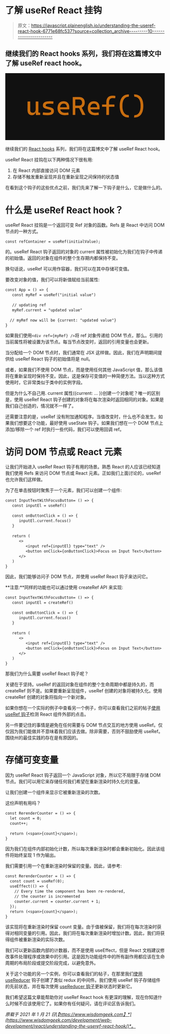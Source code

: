 # 了解 useRef React 挂钩

> 原文：<https://javascript.plainenglish.io/understanding-the-useref-react-hook-6771e68fc537?source=collection_archive---------10----------------------->

## 继续我们的 React hooks 系列，我们将在这篇博文中了解 useRef react hook。

![](img/cad61082ca53d65acb12fe3843f74db6.png)

继续我们的 [React hooks](https://www.wisdomgeek.com/tag/react-hooks/) 系列，我们将在这篇博文中了解 useRef React hook。

useRef React 挂钩在以下两种情况下很有用:

1.  在 React 内部直接访问 DOM 元素
2.  存储不触发重新呈现并且在重新呈现之间保持的状态值

在看到这个钩子的这些优点之前，我们先来了解一下钩子是什么，它是做什么的。

# 什么是 useRef React hook？

useRef React 挂钩是一个返回可变 Ref 对象的函数。Refs 是 React 中访问 DOM 节点的一种方式。

```
const refContainer = useRef(initialValue);
```

的。useRef React 钩子返回的对象的 current 属性被初始化为我们在钩子中传递的初始值。返回的对象在组件的整个生存期内都保持不变。

换句话说，useRef 可以用作容器，我们可以在其中存储可变值。

要改变对象的值，我们可以将新值赋给当前属性:

```
const App = () => {
   const myRef = useRef("initial value")

   // updating ref 
   myRef.current = "updated value" 

  // myRef now will be {current: "updated value"} 
}
```

如果我们使用`<div ref={myRef} />`将 ref 对象传递给 DOM 节点，那么。引用的当前属性将被设置为该节点。每当节点改变时，返回的引用变量也会更新。

当分配给一个 DOM 节点时，我们通常在 JSX 这样做。因此，我们在声明期间提供给 useRef React 钩子的初始值将是 null。

或者，如果我们不使用 DOM 节点，而是使用任何其他 JavaScript 值，那么该值将在重新呈现时保持不变。因此，这是保存可变值的一种简便方法。当以这种方式使用时，它非常类似于类中的实例字段。

但是为什么不自己用. current 属性({current: … })创建一个对象呢？唯一的区别是，使用 useRef React 钩子创建的对象将在每次渲染时返回相同的对象。如果是我们自己创造的，情况就不一样了。

还需要注意的是，useRef 没有附加通知程序。当值改变时，什么也不会发生。如果我们想要这个功能，最好使用 useState 钩子。如果我们想在一个 DOM 节点上添加/移除一个 ref 时执行一些代码，我们可以使用回调 ref。

# 访问 DOM 节点或 React 元素

让我们开始进入 useRef React 钩子有用的场景。熟悉 React 的人应该已经知道我们使用 Refs 来访问 DOM 节点或 React 元素。正如我们上面讨论的，useRef 也允许我们这样做。

为了在单击按钮时聚焦于一个元素，我们可以创建一个组件:

```
const InputTextWithFocusButton= () => {
   const inputEl = useRef()

   const onButtonClick = () => {
      inputEl.current.focus()
   }

   return (
      <>
         <input ref={inputEl} type="text" />
         <button onClick={onButtonClick}>Focus on Input Text</button>
      </>
   )
}
```

因此，我们能够访问子 DOM 节点，并使用 useRef React 钩子来访问它。

**注意:**同样的功能也可以通过使用 createRef API 来实现:

```
const InputTextWithFocusButton= () => {
   const inputEl = createRef()

   const onButtonClick = () => {
      inputEl.current.focus()
   }

   return (
      <>
         <input ref={inputEl} type="text" />
         <button onClick={onButtonClick}>Focus on Input Text</button>
      </>
   )
}
```

那我们为什么需要 useRef React 钩子呢？

关键在于坚持。useRef 的返回对象在组件的整个生命周期中都是持久的，而 createRef 则不是。如果要重新呈现组件，useRef 创建的对象将被持久化。使用 createRef 创建的对象将指向一个新对象。

如果你想在一个实际的例子中查看另一个例子，你可以查看我们之前的帖子[使用 useRef 钩子](https://www.wisdomgeek.com/development/web-development/react/detecting-click-outside-component-using-react-hooks/)检测 React 组件外部的点击。

另一件要记住的事情是避免在任何需要与 DOM 节点交互的地方使用 useRef。仅仅因为我们能做并不意味着我们应该去做。除非需要，否则不鼓励使用 useRef。围绕州的最佳实践的存在是有原因的。

# 存储可变变量

因为 useRef React 钩子返回一个 JavaScript 对象，所以它不局限于存储 DOM 节点。我们可以用它来存储任何我们希望在重新渲染时持久化的变量。

让我们创建一个组件来显示它被重新渲染的次数。

这份声明有用吗？

```
const RerenderCounter = () => {
  let count = 0;
  count++;

  return (<span>{count}</span>);
}
```

因为我们在组件内部初始化计数，所以每次重新渲染时都会重新初始化。因此该组件将始终呈现 1 作为输出。

我们需要引用一个在重新渲染时保留的变量。因此，请参考:

```
const RerenderCounter = () => {
  const count = useRef(0);
  useEffect(() => {
    // Every time the component has been re-rendered,
    // the counter is incremented
    counter.current = counter.current + 1;
  }); 
  return (<span>{count}</span>);
}
```

该实现将在重新渲染时保留 count 变量。由于值被保留，我们将在每次渲染时获得对相同变量的引用。因此，我们将在每次重新渲染时增加计数。因此，我们将获得组件被重新渲染的实际次数。

我们可以更新函数内部的计数器，而不是使用 useEffect，但是 React 文档建议修改事件处理程序或效果中的引用。这是因为功能组件中的所有副作用都应该在生命周期的布局阶段或提交阶段完成，以避免意外。

关于这个功能的另一个实例，你可以查看我们的帖子，在那里我们[使用 useReducer](https://www.wisdomgeek.com/development/web-development/react/use-redux-like-middleware-for-usereducer-in-react/) 钩子创建了类似 redux 的中间件。我们使用 useRef 钩子存储组件的先前状态，并在每次使用 [useReducer 钩子](https://www.wisdomgeek.com/development/web-development/react/understanding-the-usereducer-hook-in-react/)更新状态时更新它。

我们希望这篇文章能帮助你对 useRef React hook 有更深的理解，现在你知道什么时候不应该使用它了。如果你有任何疑问，请在评论区告诉我们。

*原载于 2021 年 1 月 21 日*[*【https://www.wisdomgeek.com】*](https://www.wisdomgeek.com/development/web-development/react/understanding-the-useref-react-hook/)*。*